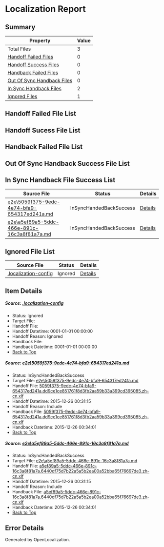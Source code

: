 # <a name='report-top'></a> Localization Report

## Summary
 Property | Value 
 -------- | ----- 
 Total Files | 3
[ Handoff Failed Files ](#handoff-failed-list)| 0
[ Handoff Success Files ](#handoff-success-list)| 0
[ Handback Failed Files ](#handback-failed-list)| 0
[ Out Of Sync Handback Files ](#outofsync-handback-success-list)| 0
[ In Sync Handback Files ](#insync-handback-success-list)| 2
[ Ignored Files ](#ignored-list)| 1

## <a name='handoff-failed-list'></a> Handoff Failed File List

## <a name='handoff-success-list'></a> Handoff Sucess File List

## <a name='handback-failed-list'></a> Handback Failed File List

## <a name='outofsync-handback-success-list'></a> Out Of Sync Handback Success File List

## <a name='insync-handback-success-list'></a> In Sync Handback File Success List
 Source File | Status | Details 
 ----------- | ------ | ------- 
 [e2e\5059f375-9edc-4e74-bfa9-654317ed241a.md](https://github.com/OpenLocalizationTest/oltest/blob/40149cb4385da304fb6baa51cfb3df97e67579f8/e2e/5059f375-9edc-4e74-bfa9-654317ed241a.md) | InSyncHandedBackSuccess | [Details](#94c6ea81ba92ff1f419c64c9a7376b274f9cceb41)
 [e2e\a5ef89a5-5ddc-466e-891c-16c3a8f81a7a.md](https://github.com/OpenLocalizationTest/oltest/blob/40149cb4385da304fb6baa51cfb3df97e67579f8/e2e/a5ef89a5-5ddc-466e-891c-16c3a8f81a7a.md) | InSyncHandedBackSuccess | [Details](#9c2eba1c6545005dffec4b3587f7cd9384c72cd02)

## <a name='ignored-list'></a> Ignored File List
 Source File | Status | Details 
 ----------- | ------ | ------- 
 [.localization-config](https://github.com/OpenLocalizationTest/oltest/blob/40149cb4385da304fb6baa51cfb3df97e67579f8/.localization-config) | Ignored | [Details](#44c464a08dbf62d71471374c459d78e5fe18d7550)

## Item Details
##### <a name='44c464a08dbf62d71471374c459d78e5fe18d7550'></a> Source: [.localization-config](https://github.com/OpenLocalizationTest/oltest/blob/40149cb4385da304fb6baa51cfb3df97e67579f8/.localization-config)
* Status: Ignored
* Target File: 
* Handoff File: 
* Handoff Datetime: 0001-01-01 00:00:00
* Handoff Reason: Ignored
* Handback File: 
* Handback Datetime: 0001-01-01 00:00:00
* [Back to Top](#report-top)

##### <a name='94c6ea81ba92ff1f419c64c9a7376b274f9cceb41'></a> Source: [e2e\5059f375-9edc-4e74-bfa9-654317ed241a.md](https://github.com/OpenLocalizationTest/oltest/blob/40149cb4385da304fb6baa51cfb3df97e67579f8/e2e/5059f375-9edc-4e74-bfa9-654317ed241a.md)
* Status: InSyncHandedBackSuccess
* Target File: [e2e\5059f375-9edc-4e74-bfa9-654317ed241a.md](https://github.com/OpenLocalizationTestOrg/oltest.zh-cn/blob/c1965dd16349a9fb6c7b32d184d69c0540b2a115/e2e/5059f375-9edc-4e74-bfa9-654317ed241a.md)
* Handoff File: [5059f375-9edc-4e74-bfa9-654317ed241a.dd9ce1ce851761f8d3fb2aa59b33a399cd395085.zh-cn.xlf](https://github.com/OpenLocalizationTestOrg/olhandoff/blob/39c3bc1ec0ca31127bc5967517af0f715ffc3482/ol-handoff/OpenLocalizationTestOrg/oltest.zh-cn/qimu/5059f375-9edc-4e74-bfa9-654317ed241a.dd9ce1ce851761f8d3fb2aa59b33a399cd395085.zh-cn.xlf)
* Handoff Datetime: 2015-12-26 00:31:15
* Handoff Reason: Include
* Handback File: [5059f375-9edc-4e74-bfa9-654317ed241a.dd9ce1ce851761f8d3fb2aa59b33a399cd395085.zh-cn.xlf](https://github.com/OpenLocalizationTestOrg/olhandback/blob/84e67c98dcb40b822446e0eb8a8276dd4bf82386/ol-handback/OpenLocalizationTestOrg/oltest.zh-cn/qimu/5059f375-9edc-4e74-bfa9-654317ed241a.dd9ce1ce851761f8d3fb2aa59b33a399cd395085.zh-cn.xlf)
* Handback Datetime: 2015-12-26 00:34:01
* [Back to Top](#report-top)

##### <a name='9c2eba1c6545005dffec4b3587f7cd9384c72cd02'></a> Source: [e2e\a5ef89a5-5ddc-466e-891c-16c3a8f81a7a.md](https://github.com/OpenLocalizationTest/oltest/blob/40149cb4385da304fb6baa51cfb3df97e67579f8/e2e/a5ef89a5-5ddc-466e-891c-16c3a8f81a7a.md)
* Status: InSyncHandedBackSuccess
* Target File: [e2e\a5ef89a5-5ddc-466e-891c-16c3a8f81a7a.md](https://github.com/OpenLocalizationTestOrg/oltest.zh-cn/blob/c1965dd16349a9fb6c7b32d184d69c0540b2a115/e2e/a5ef89a5-5ddc-466e-891c-16c3a8f81a7a.md)
* Handoff File: [a5ef89a5-5ddc-466e-891c-16c3a8f81a7a.6440df75d7b22a5a5b2ea00a52bba65f76697de3.zh-cn.xlf](https://github.com/OpenLocalizationTestOrg/olhandoff/blob/39c3bc1ec0ca31127bc5967517af0f715ffc3482/ol-handoff/OpenLocalizationTestOrg/oltest.zh-cn/qimu/a5ef89a5-5ddc-466e-891c-16c3a8f81a7a.6440df75d7b22a5a5b2ea00a52bba65f76697de3.zh-cn.xlf)
* Handoff Datetime: 2015-12-26 00:31:15
* Handoff Reason: Include
* Handback File: [a5ef89a5-5ddc-466e-891c-16c3a8f81a7a.6440df75d7b22a5a5b2ea00a52bba65f76697de3.zh-cn.xlf](https://github.com/OpenLocalizationTestOrg/olhandback/blob/84e67c98dcb40b822446e0eb8a8276dd4bf82386/ol-handback/OpenLocalizationTestOrg/oltest.zh-cn/qimu/a5ef89a5-5ddc-466e-891c-16c3a8f81a7a.6440df75d7b22a5a5b2ea00a52bba65f76697de3.zh-cn.xlf)
* Handback Datetime: 2015-12-26 00:34:01
* [Back to Top](#report-top)


## Error Details

Generated by OpenLocalization.
